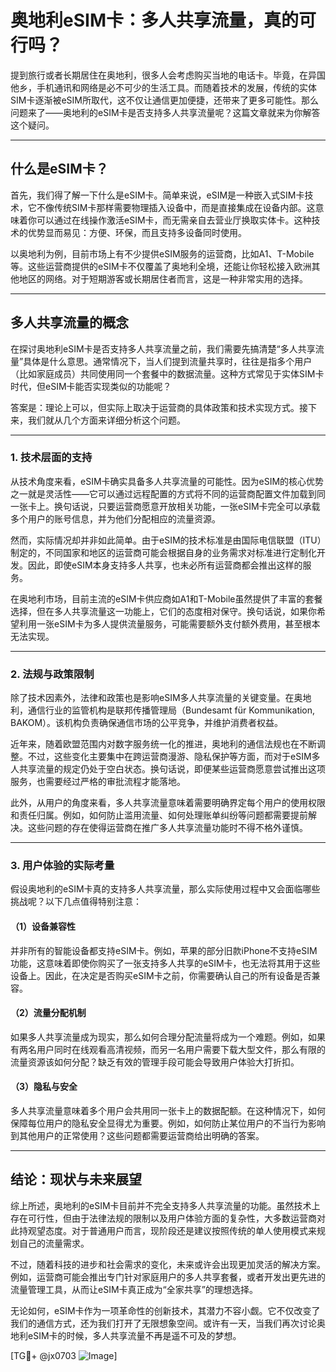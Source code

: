 # 奥地利eSIM卡：多人共享流量，真的可行吗？

提到旅行或者长期居住在奥地利，很多人会考虑购买当地的电话卡。毕竟，在异国他乡，手机通讯和网络是必不可少的生活工具。而随着技术的发展，传统的实体SIM卡逐渐被eSIM所取代，这不仅让通信更加便捷，还带来了更多可能性。那么问题来了——奥地利的eSIM卡是否支持多人共享流量呢？这篇文章就来为你解答这个疑问。

---

## 什么是eSIM卡？

首先，我们得了解一下什么是eSIM卡。简单来说，eSIM是一种嵌入式SIM卡技术，它不像传统SIM卡那样需要物理插入设备中，而是直接集成在设备内部。这意味着你可以通过在线操作激活eSIM卡，而无需亲自去营业厅换取实体卡。这种技术的优势显而易见：方便、环保，而且支持多设备同时使用。

以奥地利为例，目前市场上有不少提供eSIM服务的运营商，比如A1、T-Mobile等。这些运营商提供的eSIM卡不仅覆盖了奥地利全境，还能让你轻松接入欧洲其他地区的网络。对于短期游客或长期居住者而言，这是一种非常实用的选择。

---

## 多人共享流量的概念

在探讨奥地利eSIM卡是否支持多人共享流量之前，我们需要先搞清楚“多人共享流量”具体是什么意思。通常情况下，当人们提到流量共享时，往往是指多个用户（比如家庭成员）共同使用同一个套餐中的数据流量。这种方式常见于实体SIM卡时代，但eSIM卡能否实现类似的功能呢？

答案是：理论上可以，但实际上取决于运营商的具体政策和技术实现方式。接下来，我们就从几个方面来详细分析这个问题。

---

### 1. 技术层面的支持

从技术角度来看，eSIM卡确实具备多人共享流量的可能性。因为eSIM的核心优势之一就是灵活性——它可以通过远程配置的方式将不同的运营商配置文件加载到同一张卡上。换句话说，只要运营商愿意开放相关功能，一张eSIM卡完全可以承载多个用户的账号信息，并为他们分配相应的流量资源。

然而，实际情况却并非如此简单。由于eSIM的技术标准是由国际电信联盟（ITU）制定的，不同国家和地区的运营商可能会根据自身的业务需求对标准进行定制化开发。因此，即使eSIM本身支持多人共享，也未必所有运营商都会推出这样的服务。

在奥地利市场，目前主流的eSIM卡供应商如A1和T-Mobile虽然提供了丰富的套餐选择，但在多人共享流量这一功能上，它们的态度相对保守。换句话说，如果你希望利用一张eSIM卡为多人提供流量服务，可能需要额外支付额外费用，甚至根本无法实现。

---

### 2. 法规与政策限制

除了技术因素外，法律和政策也是影响eSIM多人共享流量的关键变量。在奥地利，通信行业的监管机构是联邦传播管理局（Bundesamt für Kommunikation, BAKOM）。该机构负责确保通信市场的公平竞争，并维护消费者权益。

近年来，随着欧盟范围内对数字服务统一化的推进，奥地利的通信法规也在不断调整。不过，这些变化主要集中在跨运营商漫游、隐私保护等方面，而对于eSIM多人共享流量的规定仍处于空白状态。换句话说，即便某些运营商愿意尝试推出这项服务，也需要经过严格的审批流程才能落地。

此外，从用户的角度来看，多人共享流量意味着需要明确界定每个用户的使用权限和责任归属。例如，如何防止滥用流量、如何处理账单纠纷等问题都需要提前解决。这些问题的存在使得运营商在推广多人共享流量功能时不得不格外谨慎。

---

### 3. 用户体验的实际考量

假设奥地利的eSIM卡真的支持多人共享流量，那么实际使用过程中又会面临哪些挑战呢？以下几点值得特别注意：

#### （1）设备兼容性
并非所有的智能设备都支持eSIM卡。例如，苹果的部分旧款iPhone不支持eSIM功能，这意味着即使你购买了一张支持多人共享的eSIM卡，也无法将其用于这些设备上。因此，在决定是否购买eSIM卡之前，你需要确认自己的所有设备是否兼容。

#### （2）流量分配机制
如果多人共享流量成为现实，那么如何合理分配流量将成为一个难题。例如，如果有两名用户同时在线观看高清视频，而另一名用户需要下载大型文件，那么有限的流量资源该如何分配？缺乏有效的管理手段可能会导致用户体验大打折扣。

#### （3）隐私与安全
多人共享流量意味着多个用户会共用同一张卡上的数据配额。在这种情况下，如何保障每位用户的隐私安全显得尤为重要。例如，如何防止某位用户的不当行为影响到其他用户的正常使用？这些问题都需要运营商给出明确的答案。

---

## 结论：现状与未来展望

综上所述，奥地利的eSIM卡目前并不完全支持多人共享流量的功能。虽然技术上存在可行性，但由于法律法规的限制以及用户体验方面的复杂性，大多数运营商对此持观望态度。对于普通用户而言，现阶段还是建议按照传统的单人使用模式来规划自己的流量需求。

不过，随着科技的进步和社会需求的变化，未来或许会出现更加灵活的解决方案。例如，运营商可能会推出专门针对家庭用户的多人共享套餐，或者开发出更先进的流量管理工具，从而让eSIM卡真正成为“全家共享”的理想选择。

无论如何，eSIM卡作为一项革命性的创新技术，其潜力不容小觑。它不仅改变了我们的通信方式，还为我们打开了无限想象空间。或许有一天，当我们再次讨论奥地利eSIM卡的时候，多人共享流量不再是遥不可及的梦想。

[TG💪+ @jx0703 ![Image](https://github.com/user-attachments/assets/dbca1d08-cadb-493c-b0ec-ad6f7a83f270)]